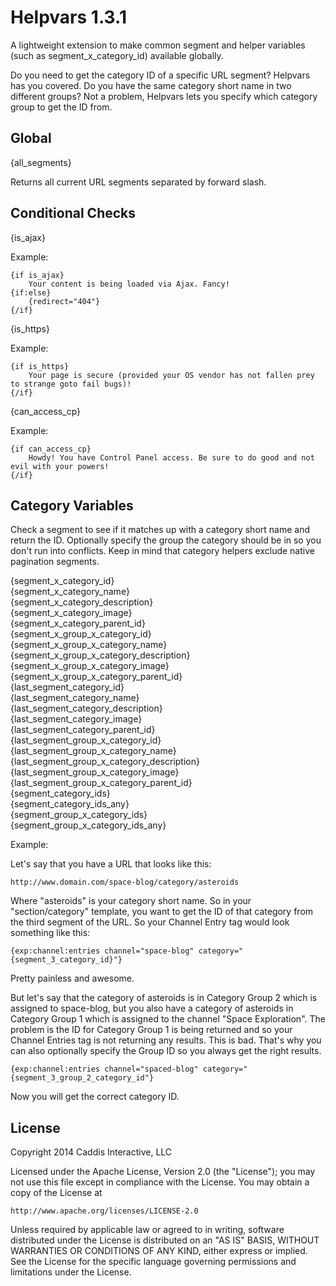 # Helpvars 1.3.1

A lightweight extension to make common segment and helper variables (such as segment_x_category_id) available globally.

Do you need to get the category ID of a specific URL segment? Helpvars has you covered. Do you have the same category short name in two different groups? Not a problem, Helpvars lets you specify which category group to get the ID from.

## Global

{all_segments}

Returns all current URL segments separated by forward slash.

## Conditional Checks

{is_ajax}

Example:

	{if is_ajax}
		Your content is being loaded via Ajax. Fancy!
	{if:else}
		{redirect="404"}
	{/if}

{is_https}

Example:

	{if is_https}
		Your page is secure (provided your OS vendor has not fallen prey to strange goto fail bugs)!
	{/if}

{can_access_cp}

Example:

	{if can_access_cp}
		Howdy! You have Control Panel access. Be sure to do good and not evil with your powers!
	{/if}

## Category Variables

Check a segment to see if it matches up with a category short name and return the ID. Optionally specify the group the category should be in so you don't run into conflicts. Keep in mind that category helpers exclude native pagination segments.

{segment_x_category_id}  
{segment_x_category_name}  
{segment_x_category_description}  
{segment_x_category_image}  
{segment_x_category_parent_id}  
{segment_x_group_x_category_id}  
{segment_x_group_x_category_name}  
{segment_x_group_x_category_description}  
{segment_x_group_x_category_image}  
{segment_x_group_x_category_parent_id}  
{last_segment_category_id}  
{last_segment_category_name}  
{last_segment_category_description}  
{last_segment_category_image}  
{last_segment_category_parent_id}  
{last_segment_group_x_category_id}  
{last_segment_group_x_category_name}  
{last_segment_group_x_category_description}  
{last_segment_group_x_category_image}  
{last_segment_group_x_category_parent_id}  
{segment_category_ids}  
{segment_category_ids_any}  
{segment_group_x_category_ids}  
{segment_group_x_category_ids_any}  

Example:

Let's say that you have a URL that looks like this:

	http://www.domain.com/space-blog/category/asteroids

Where "asteroids" is your category short name. So in your "section/category" template, you want to get the ID of that category from the third segment of the URL. So your Channel Entry tag would look something like this:

	{exp:channel:entries channel="space-blog" category="{segment_3_category_id}"}

Pretty painless and awesome.

But let's say that the category of asteroids is in Category Group 2 which is assigned to space-blog, but you also have a category of asteroids in Category Group 1 which is assigned to the channel "Space Exploration". The problem is the ID for Category Group 1 is being returned and so your Channel Entries tag is not returning any results. This is bad. That's why you can also optionally specify the Group ID so you always get the right results.

	{exp:channel:entries channel="spaced-blog" category="{segment_3_group_2_category_id"}

Now you will get the correct category ID.

## License

Copyright 2014 Caddis Interactive, LLC

Licensed under the Apache License, Version 2.0 (the "License");
you may not use this file except in compliance with the License.
You may obtain a copy of the License at

	http://www.apache.org/licenses/LICENSE-2.0

Unless required by applicable law or agreed to in writing, software
distributed under the License is distributed on an "AS IS" BASIS,
WITHOUT WARRANTIES OR CONDITIONS OF ANY KIND, either express or implied.
See the License for the specific language governing permissions and
limitations under the License.